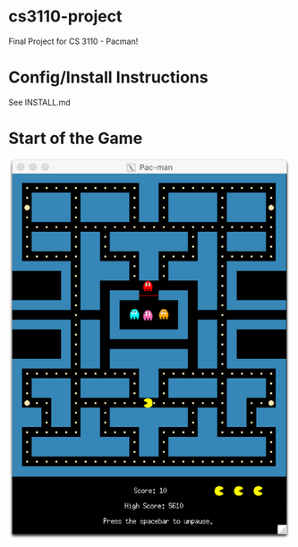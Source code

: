 # cs3110-project
Final Project for CS 3110 - Pacman!

# Config/Install Instructions
See INSTALL.md

# Start of the Game
![Game Initialized](./image/start.png)
